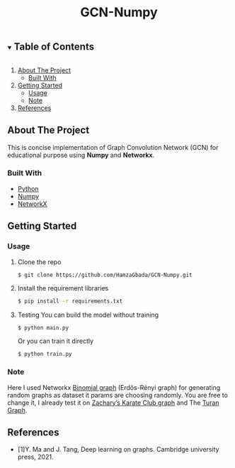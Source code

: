 <!-- PROJECT LOGO -->

<p align="center">

  <h1 align="center">GCN-Numpy</h1>

</p>



<!-- TABLE OF CONTENTS -->
<details open="open">
  <summary><h2 style="display: inline-block">Table of Contents</h2></summary>
  <ol>
    <li>
      <a href="#about-the-project">About The Project</a>
      <ul>
        <li><a href="#built-with">Built With</a></li>
      </ul>
    </li>
    <li>
      <a href="#getting-started">Getting Started</a>
      <ul>
        <li><a href="#usage">Usage</a></li>
        <li><a href="#note">Note</a></li>
      </ul>
    </li>
    <li><a href="#references">References</a></li>
  </ol>
</details>



<!-- ABOUT THE PROJECT -->
## About The Project

This is concise implementation of Graph Convolution Network (GCN) for educational purpose using **Numpy** and **Networkx**.

### Built With

* [Python](https://www.python.org/)
* [Numpy](https://numpy.org/)
* [NetworkX](https://networkx.org/)






<!-- GETTING STARTED -->
## Getting Started


### Usage

1. Clone the repo
   ```sh
   $ git clone https://github.com/HamzaGbada/GCN-Numpy.git
   ```
2. Install the requirement libraries
   ```sh
   $ pip install -r requirements.txt
   ```
3. Testing
    You can build the model without training
    ```shell script
    $ python main.py
    ```
    Or you can train it directly
    ```shell script
    $ python train.py
    ```
    

### Note
Here I used Networkx [Binomial graph](https://networkx.org/documentation/stable/reference/generated/networkx.generators.random_graphs.binomial_graph.html) (Erdős-Rényi graph) for generating random graphs as dataset it params are choosing randomly.
You are free to change it, I already test it on [Zachary’s Karate Club graph](http://vlado.fmf.uni-lj.si/pub/networks/data/ucinet/ucidata.htm#zachary) and The [Turan Graph](https://mathworld.wolfram.com/TuranGraph.html).

<!-- references -->
## References

* [1]Y. Ma and J. Tang, Deep learning on graphs. Cambridge university press, 2021.


